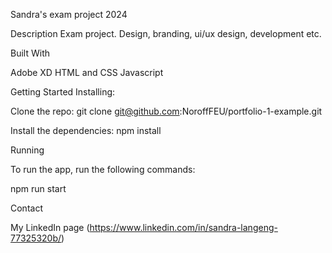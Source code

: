 Sandra's exam project 2024

Description 
Exam project. Design, branding, ui/ux design, development etc.

Built With

Adobe XD 
HTML and CSS
Javascript

Getting Started Installing:

Clone the repo: git clone git@github.com:NoroffFEU/portfolio-1-example.git

Install the dependencies: npm install

Running

To run the app, run the following commands:

npm run start 

Contact

My LinkedIn page (https://www.linkedin.com/in/sandra-langeng-77325320b/)
